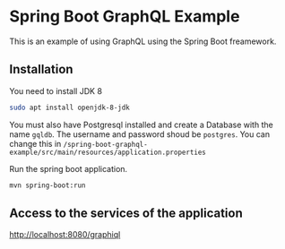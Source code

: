 # Spring Boot GraphQL Example
This is an example of using GraphQL using the Spring Boot freamework.

## Installation
You need to install JDK 8 
```bash
sudo apt install openjdk-8-jdk
```
You must also have Postgresql installed and create a Database with the name `gqldb`. The username and password shoud be 
`postgres`. You can change this in `/spring-boot-graphql-example/src/main/resources/application.properties`  

Run the spring boot application.
```bash
mvn spring-boot:run
```

## Access to the services of the application 
[http://localhost:8080/graphiql](http://localhost:8080/graphiql)
